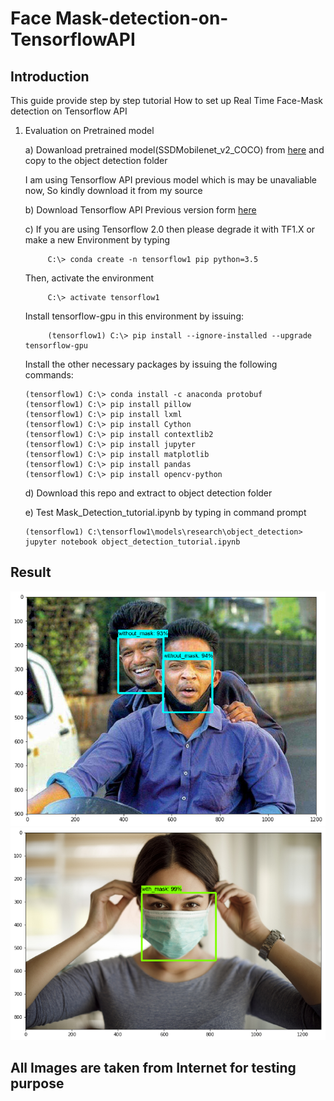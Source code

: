 # Face Mask-detection-on-TensorflowAPI

## Introduction

This guide provide step by step tutorial How to set up Real Time Face-Mask detection on Tensorflow API

1. Evaluation on Pretrained model
    
	a) Dowanload pretrained model(SSDMobilenet_v2_COCO) from [here](https://drive.google.com/drive/folders/16PJcq719mP1uOxxNaQITKz-HwlH81xRY?usp=sharing) and copy to the object detection folder
	
	I am using Tensorflow API previous model which is may be unavaliable now, So kindly download it from my source 
	
	b) Download Tensorflow API Previous version form [here](https://drive.google.com/drive/folders/1EDlgKsEbg53SgyvOkmgn48PI0HLmBvUO?usp=sharing)
	
	c) If you are using Tensorflow 2.0 then please degrade it with TF1.X or make a new Environment by typing 
	              
			C:\> conda create -n tensorflow1 pip python=3.5
			
	Then, activate the environment
	           
			C:\> activate tensorflow1
	Install tensorflow-gpu in this environment by issuing:
	      
			(tensorflow1) C:\> pip install --ignore-installed --upgrade tensorflow-gpu
			
	Install the other necessary packages by issuing the following commands:
	
	   (tensorflow1) C:\> conda install -c anaconda protobuf
       (tensorflow1) C:\> pip install pillow
       (tensorflow1) C:\> pip install lxml
       (tensorflow1) C:\> pip install Cython
       (tensorflow1) C:\> pip install contextlib2
       (tensorflow1) C:\> pip install jupyter
       (tensorflow1) C:\> pip install matplotlib
       (tensorflow1) C:\> pip install pandas
       (tensorflow1) C:\> pip install opencv-python
			 
   d) Download this repo and extract to object detection folder	
		 
   e) Test Mask_Detection_tutorial.ipynb by typing in command prompt
            
       (tensorflow1) C:\tensorflow1\models\research\object_detection> jupyter notebook object_detection_tutorial.ipynb
	
## Result
 ![](Images/test1.png)
 ![](Images/test2.png)

## All Images are taken from Internet for testing purpose
